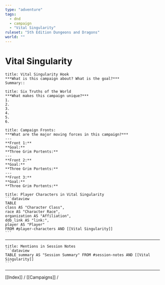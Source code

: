 ```yaml
---
type: "adventure"
tags:
  - dnd
  - campaign
  - "Vital Singularity"
ruleset: "5th Edition Dungeons and Dragons"
world: ""
---
```

# Vital Singularity


```ad-important
title: Vital Singularity Hook
***What is this campaign about? What is the goal?***
Summary:: 
```

```ad-faq
title: Six Truths of the World
***What makes this campaign unique?***
1.
2.
3.
4.
5.
6.
```

```ad-info
title: Campaign Fronts:
***What are the major moving forces in this campaign?***
---
**Front 1:**
**Goal:**
**Three Grim Portents:**
---
**Front 2:**
**Goal:**
**Three Grim Portents:**
---
**Front 3:**
**Goal:**
**Three Grim Portents:**
```

````ad-tldr
title: Player Characters in Vital Singularity
```dataview
TABLE
class AS "Character Class",
race AS "Character Race",
organization AS "Affiliation",
ddb_link AS "link:",
player AS "Player"
FROM #player-characters AND [[Vital Singularity]]
```
````


---
````ad-example
title: Mentions in Session Notes
```dataview
TABLE summary AS "Session Summary" FROM #session-notes AND [[Vital Singularity]]
```
````

----------

[[Index]] / [[Campaigns]] / 